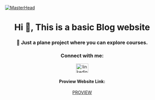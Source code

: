 <!-- MasterHead -->
<a href="https://JoshuaThadi.io">
    <img src="C:\Users\Joshua\Downloads\proview-img.png" alt="MasterHead">
</a>

<h1 align="center">Hi 👋, This is a basic Blog website</h1>
<h3 align="center">💬 Just a plane project where you can explore courses.</h3>

<h3 align="center">Connect with me:</h3>
<p align="center">
<a href="https://linkedin.com/in/linkedin.com/in/joshua-thadi-77031b277" target="blank"><img align="center" src="https://raw.githubusercontent.com/rahuldkjain/github-profile-readme-generator/master/src/images/icons/Social/linked-in-alt.svg" alt="linkedin.com/in/joshua-thadi-77031b277" height="30" width="40" /></a>
</p>

<div align="center">
  <h4>Proview Website Link:</h4>
  <a href="https://joshuathadi.github.io/Proview/">PROVIEW</a>
</div>
